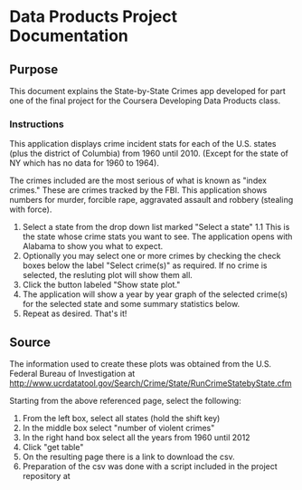 # Data Products Project Documentation #

## Purpose ##

This document explains the State-by-State Crimes app developed for part one of the final project for the Coursera Developing Data Products class.

### Instructions ###

This application displays crime incident stats for each of the U.S. states (plus the district of Columbia) from 1960 until 2010. (Except for the state of NY which has no data for 1960 to 1964).

The crimes included are the most serious of what is known as "index crimes." These are crimes tracked by the FBI. This application shows numbers for murder, forcible rape, aggravated assault and robbery (stealing with force).

1. Select a state from the drop down list marked "Select a state"
1.1 This is the state whose crime stats you want to see. The application opens with Alabama to show you what to expect.
2. Optionally you may select one or more crimes by checking the check boxes below the label "Select crime(s)" as required. If no crime is selected, the resluting plot will show them all.
3. Click the button labeled "Show state plot."
4. The application will show a year by year graph of the selected crime(s) for the selected state and some summary statistics below.
5. Repeat as desired. That's it!

## Source ##

The information used to create these plots was obtained from the U.S. Federal Bureau of Investigation at http://www.ucrdatatool.gov/Search/Crime/State/RunCrimeStatebyState.cfm

Starting from the above referenced page, select the following:

1. From the left box, select all states (hold the shift key)
2. In the middle box select "number of violent crimes"
3. In the right hand box select all the years from 1960 until 2012
4. Click "get table"
5. On the resulting page there is a link to download the csv.
6. Preparation of the csv was done with a script included in the project repository at 
